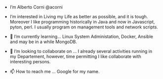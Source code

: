 - I’m Alberto Corni @acorni

- I’m interested in Living my Life as better as possible, and it is tough. Moreover I like programming historically in Java and now in Javascript, pyton, perl. I usually program on management tools and network scripts.

- 🌱 I’m currently learning... Linux System Administation, Docker, Ansible and may be in a while MongoDB.

- 💞️ I’m looking to collaborate on ... I already several activities running in my Departement, however, time permitting I like collaborate with interesting persons.

- 📫 How to reach me ... Google for my name. 

<!---
acorni/acorni is a ✨ special ✨ repository because its `README.md` (this file) appears on your GitHub profile.
You can click the Preview link to take a look at your changes.
--->
